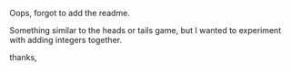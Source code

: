 Oops, forgot to add the readme.

Something similar to the heads or tails game, but I wanted to 
experiment with adding integers together.

thanks,